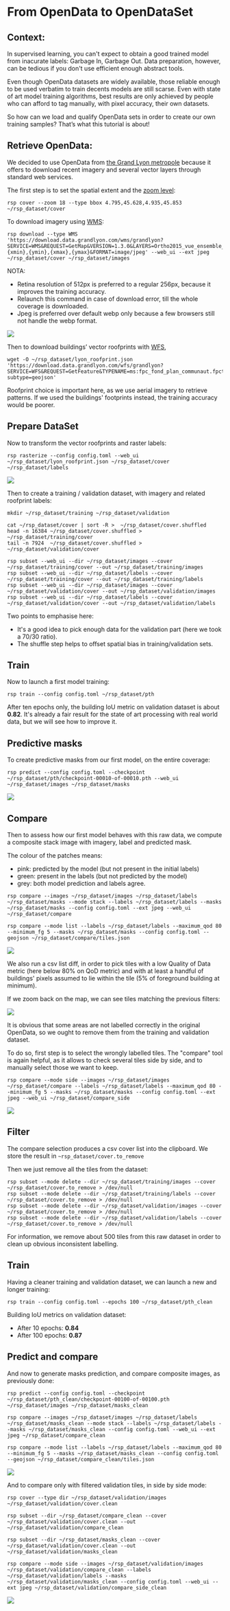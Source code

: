# From OpenData to OpenDataSet


Context:
-------

In supervised learning, you can't expect to obtain a good trained model from inacurate labels: Garbage In, Garbage Out. Data preparation, however, can be tedious if you don't use efficient enough abstract tools. 

Even though OpenData datasets are widely available, those reliable enough to be used verbatim to train decents models are still scarse. Even with state of art model training algorithms, best results are only achieved by people who can afford to tag manually, with pixel accuracy, their own datasets.

So how can we load and qualify OpenData sets in order to create our own training samples? That’s what this tutorial is about!



Retrieve OpenData:
------------------

We decided to use OpenData from <a href="https://rdata-grandlyon.readthedocs.io/en/latest/">the Grand Lyon metropole</a> because it offers to download recent imagery and several vector layers through standard web services.



The first step is to set the spatial extent and the <a href="https://wiki.openstreetmap.org/wiki/Zoom_levels">zoom level</a>:

```
rsp cover --zoom 18 --type bbox 4.795,45.628,4.935,45.853  ~/rsp_dataset/cover
```


To download imagery using <a href="https://www.opengeospatial.org/standards/wms">WMS</a>:

```
rsp download --type WMS 'https://download.data.grandlyon.com/wms/grandlyon?SERVICE=WMS&REQUEST=GetMap&VERSION=1.3.0&LAYERS=Ortho2015_vue_ensemble_16cm_CC46&WIDTH=512&HEIGHT=512&CRS=EPSG:3857&BBOX={xmin},{ymin},{xmax},{ymax}&FORMAT=image/jpeg' --web_ui --ext jpeg ~/rsp_dataset/cover ~/rsp_dataset/images
```

NOTA:
- Retina resolution of 512px is preferred to a regular 256px, because it improves the training accuracy. 
- Relaunch this command in case of download error, till the whole coverage is downloaded.
- Jpeg is preferred over default webp only because a few browsers still not handle the webp format.



<a href="http://www.datapink.tools/rsp/opendata_to_opendataset/images/"><img src="img/from_opendata_to_opendataset/images.png" /></a>


Then to download buildings’ vector roofprints with <a href="https://www.opengeospatial.org/standards/wfs">WFS</a>, 

```
wget -O ~/rsp_dataset/lyon_roofprint.json 'https://download.data.grandlyon.com/wfs/grandlyon?SERVICE=WFS&REQUEST=GetFeature&TYPENAME=ms:fpc_fond_plan_communaut.fpctoit&VERSION=1.1.0&srsName=EPSG:4326&outputFormat=application/json; subtype=geojson'
```

Roofprint choice is important here, as we use aerial imagery to retrieve patterns. If we used the buildings' footprints instead, the training accuracy would be poorer.




Prepare DataSet
----------------

Now to transform the vector roofprints and raster labels:

```
rsp rasterize --config config.toml --web_ui ~/rsp_dataset/lyon_roofprint.json ~/rsp_dataset/cover ~/rsp_dataset/labels
```

<a href="http://www.datapink.tools/rsp/opendata_to_opendataset/labels/"><img src="img/from_opendata_to_opendataset/labels.png" /></a>


Then to create a training / validation dataset, with imagery and related roofprint labels:

```
mkdir ~/rsp_dataset/training ~/rsp_dataset/validation

cat ~/rsp_dataset/cover | sort -R >  ~/rsp_dataset/cover.shuffled
head -n 16384 ~/rsp_dataset/cover.shuffled > ~/rsp_dataset/training/cover
tail -n 7924  ~/rsp_dataset/cover.shuffled > ~/rsp_dataset/validation/cover

rsp subset --web_ui --dir ~/rsp_dataset/images --cover ~/rsp_dataset/training/cover --out ~/rsp_dataset/training/images
rsp subset --web_ui --dir ~/rsp_dataset/labels --cover ~/rsp_dataset/training/cover --out ~/rsp_dataset/training/labels
rsp subset --web_ui --dir ~/rsp_dataset/images --cover ~/rsp_dataset/validation/cover --out ~/rsp_dataset/validation/images
rsp subset --web_ui --dir ~/rsp_dataset/labels --cover ~/rsp_dataset/validation/cover --out ~/rsp_dataset/validation/labels
```

Two points to emphasise here:
 - It's a good idea to pick enough data for the validation part (here we took a 70/30 ratio).
 - The shuffle step helps to offset spatial bias in training/validation sets.


Train
-----

Now to launch a first model training:

```
rsp train --config config.toml ~/rsp_dataset/pth
```

After ten epochs only, the building IoU metric on validation dataset is about **0.82**. 
It's already a fair result for the state of art processing with real world data, but we will see how to improve it.




Predictive masks
----------------

To create predictive masks from our first model, on the entire coverage:

```
rsp predict --config config.toml --checkpoint ~/rsp_dataset/pth/checkpoint-00010-of-00010.pth --web_ui ~/rsp_dataset/images ~/rsp_dataset/masks
```

<a href="http://www.datapink.tools/rsp/opendata_to_opendataset/masks/"><img src="img/from_opendata_to_opendataset/masks.png" /></a>


Compare
-------

Then to assess how our first model behaves with this raw data, we compute a composite stack image with imagery, label and predicted mask.

The colour of the patches means:
 - pink: predicted by the model (but not present in the initial labels)
 - green: present in the labels (but not predicted by the model)
 - grey: both model prediction and labels agree.




```
rsp compare --images ~/rsp_dataset/images ~/rsp_dataset/labels ~/rsp_dataset/masks --mode stack --labels ~/rsp_dataset/labels --masks ~/rsp_dataset/masks --config config.toml --ext jpeg --web_ui ~/rsp_dataset/compare

rsp compare --mode list --labels ~/rsp_dataset/labels --maximum_qod 80 --minimum_fg 5 --masks ~/rsp_dataset/masks --config config.toml --geojson ~/rsp_dataset/compare/tiles.json
```

<a href="http://www.datapink.tools/rsp/opendata_to_opendataset/compare/"><img src="img/from_opendata_to_opendataset/compare.png" /></a>

We also run a csv list diff, in order to pick tiles with a low Quality of Data metric (here below 80% on QoD metric) and with at least a handful of buildings' pixels assumed to lie within the tile (5% of foreground building at minimum).

If we zoom back on the map, we can see tiles matching the previous filters:


<img src="img/from_opendata_to_opendataset/compare_zoom_out.png" />


It is obvious that some areas are not labelled correctly in the original OpenData, so we ought to remove them from the training and validation dataset.

To do so, first step is to select the wrongly labelled tiles. The "compare" tool is again helpful,
as it allows to check several tiles side by side, and to manually select those we want to keep.

```
rsp compare --mode side --images ~/rsp_dataset/images ~/rsp_dataset/compare --labels ~/rsp_dataset/labels --maximum_qod 80 --minimum_fg 5 --masks ~/rsp_dataset/masks --config config.toml --ext jpeg --web_ui ~/rsp_dataset/compare_side
```

<a href="http://www.datapink.tools/rsp/opendata_to_opendataset/compare_side/"><img src="img/from_opendata_to_opendataset/compare_side.png" /></a>




Filter
------

The compare selection produces a csv cover list into the clipboard.
We store the result in `~rsp_dataset/cover.to_remove`

Then we just remove all the tiles from the dataset:
```
rsp subset --mode delete --dir ~/rsp_dataset/training/images --cover ~/rsp_dataset/cover.to_remove > /dev/null
rsp subset --mode delete --dir ~/rsp_dataset/training/labels --cover ~/rsp_dataset/cover.to_remove > /dev/null
rsp subset --mode delete --dir ~/rsp_dataset/validation/images --cover ~/rsp_dataset/cover.to_remove > /dev/null
rsp subset --mode delete --dir ~/rsp_dataset/validation/labels --cover ~/rsp_dataset/cover.to_remove > /dev/null
```

For information, we remove about 500 tiles from this raw dataset in order to clean up obvious inconsistent labelling.


Train 
-----

Having a cleaner training and validation dataset, we can launch a new and longer training:

```
rsp train --config config.toml --epochs 100 ~/rsp_dataset/pth_clean
```

Building IoU metrics on validation dataset:
 - After 10  epochs: **0.84** 
 - After 100 epochs: **0.87**
 
 

Predict and compare
-------------------

And now to generate masks prediction, and compare composite images, as previously done:

```
rsp predict --config config.toml --checkpoint ~/rsp_dataset/pth_clean/checkpoint-00100-of-00100.pth ~/rsp_dataset/images ~/rsp_dataset/masks_clean

rsp compare --images ~/rsp_dataset/images ~/rsp_dataset/labels ~/rsp_dataset/masks_clean --mode stack --labels ~/rsp_dataset/labels --masks ~/rsp_dataset/masks_clean --config config.toml --web_ui --ext jpeg ~/rsp_dataset/compare_clean

rsp compare --mode list --labels ~/rsp_dataset/labels --maximum_qod 80 --minimum_fg 5 --masks ~/rsp_dataset/masks_clean --config config.toml --geojson ~/rsp_dataset/compare_clean/tiles.json
```

<a href="http://www.datapink.tools/rsp/opendata_to_opendataset/compare_clean/"><img src="img/from_opendata_to_opendataset/compare_clean.png" /></a>


And to compare only with filtered validation tiles, in side by side mode: 

```
rsp cover --type dir ~/rsp_dataset/validation/images  ~/rsp_dataset/validation/cover.clean

rsp subset --dir ~/rsp_dataset/compare_clean --cover ~/rsp_dataset/validation/cover.clean --out ~/rsp_dataset/validation/compare_clean

rsp subset --dir ~/rsp_dataset/masks_clean --cover ~/rsp_dataset/validation/cover.clean --out ~/rsp_dataset/validation/masks_clean

rsp compare --mode side --images ~/rsp_dataset/validation/images ~/rsp_dataset/validation/compare_clean --labels ~/rsp_dataset/validation/labels --masks ~/rsp_dataset/validation/masks_clean --config config.toml --web_ui --ext jpeg ~/rsp_dataset/validation/compare_side_clean
```

<a href="http://www.datapink.tools/rsp/opendata_to_opendataset/compare_side_clean/"><img src="img/from_opendata_to_opendataset/compare_side_clean.png" /></a>
